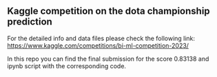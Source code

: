 ## Kaggle competition on the dota championship prediction

For the detailed info and data files please check the following link:
https://www.kaggle.com/competitions/bi-ml-competition-2023/

In this repo you can find the final submission for the score 0.83138 and ipynb script with the corresponding code.
